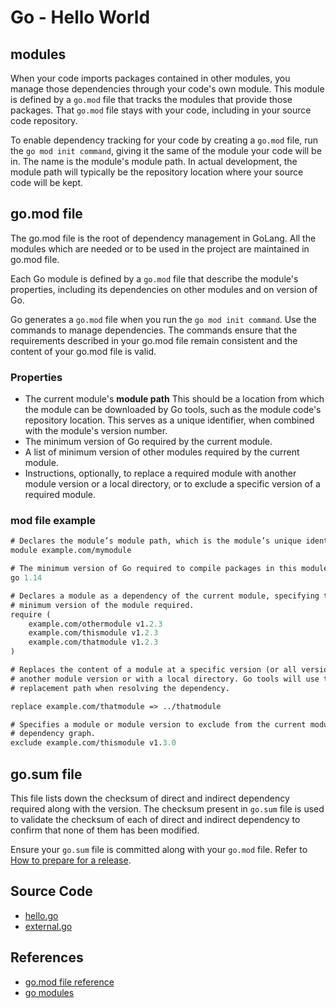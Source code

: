 # Go - Hello World

## modules

When your code imports packages contained in other modules, you manage those
dependencies through your code's own module. This module is defined by a `go.mod`
file that tracks the modules that provide those packages. That `go.mod` file
stays with your code, including in your source code repository.

To enable dependency tracking for your code by creating a `go.mod` file, run the
`go mod init command`, giving it the same of the module your code will be in.
The name is the module's module path. In actual development, the module path will
typically be the repository location where your source code will be kept.

## go.mod file

The go.mod file is the root of dependency management in GoLang. All the modules
which are needed or to be used in the project are maintained in go.mod file.

Each Go module is defined by a `go.mod` file that describe the module's
properties, including its dependencies on other modules and on version of Go.

Go generates a `go.mod` file when you run the `go mod init command`. Use the
commands to manage dependencies. The commands ensure that the requirements
described in your go.mod file remain consistent and the content of your go.mod
file is valid.

### Properties

* The current module's **module path** This should be a location from which the
  module can be downloaded by Go tools, such as the module code's repository
  location. This serves as a unique identifier, when combined with the module's
  version number.
* The minimum version of Go required by the current module.
* A list of minimum version of other modules required by the current module.
* Instructions, optionally, to replace a required module with another module
  version or a local directory, or to exclude a specific version of a required
  module.

### mod file example

```mod
# Declares the module’s module path, which is the module’s unique identifier
module example.com/mymodule

# The minimum version of Go required to compile packages in this module.
go 1.14

# Declares a module as a dependency of the current module, specifying the
# minimum version of the module required.
require (
    example.com/othermodule v1.2.3
    example.com/thismodule v1.2.3
    example.com/thatmodule v1.2.3
)

# Replaces the content of a module at a specific version (or all versions) with
# another module version or with a local directory. Go tools will use the
# replacement path when resolving the dependency.

replace example.com/thatmodule => ../thatmodule

# Specifies a module or module version to exclude from the current module’s
# dependency graph.
exclude example.com/thismodule v1.3.0
```

## go.sum file

This file lists down the checksum of direct and indirect dependency required
along with the version. The checksum present in `go.sum` file is used to validate
the checksum of each of direct and indirect dependency to confirm that none of
them has been modified.

Ensure your `go.sum` file is committed along with your `go.mod` file. Refer to
[How to prepare for a release][1].

## Source Code

* [hello.go](./hello/hello.go)
* [external.go](./hello/external.go)

## References

* [go.mod file reference](https://golang.org/doc/modules/gomod-ref)
* [go modules](https://github.com/golang/go/wiki/Modules#should-i-commit-my-gosum-file-as-well-as-my-gomod-file)

[1]:<https://github.com/golang/go/wiki/Modules#should-i-commit-my-gosum-file-as-well-as-my-gomod-file>

